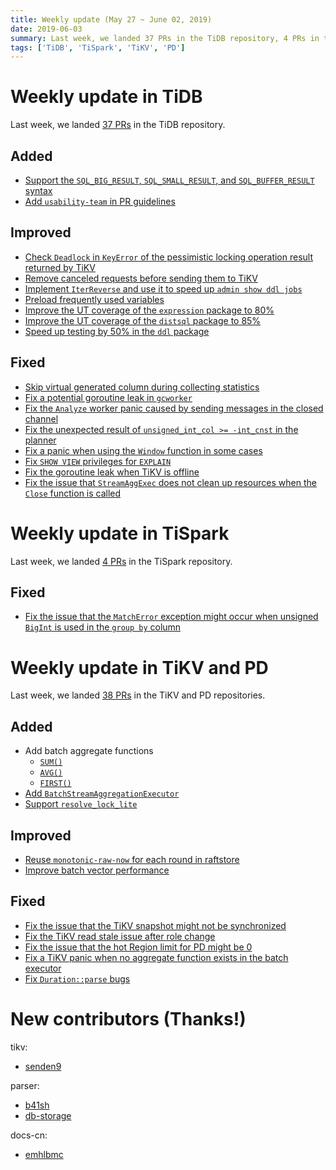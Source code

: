 ```yaml
---
title: Weekly update (May 27 ~ June 02, 2019)
date: 2019-06-03
summary: Last week, we landed 37 PRs in the TiDB repository, 4 PRs in the TiSpark repository, and 38 PRs in the TiKV and PD repositories.
tags: ['TiDB', 'TiSpark', 'TiKV', 'PD']
---
```


# Weekly update in TiDB

Last week, we landed [37 PRs](https://github.com/pingcap/tidb/pulls?utf8=%E2%9C%93&q=is%3Apr+is%3Amerged+merged%3A2019-05-27..2019-06-02+) in the TiDB repository.

## Added

- [Support the `SQL_BIG_RESULT`, `SQL_SMALL_RESULT`, and `SQL_BUFFER_RESULT` syntax](https://github.com/pingcap/tidb/pull/10658)
- [Add `usability-team` in PR guidelines](https://github.com/pingcap/tidb/pull/10601)

## Improved

- [Check `Deadlock` in `KeyError` of the pessimistic locking operation result returned by TiKV](https://github.com/pingcap/tidb/pull/10624)
- [Remove canceled requests before sending them to TiKV](https://github.com/pingcap/tidb/pull/10634)
- [Implement `IterReverse` and use it to speed up `admin show ddl jobs`](https://github.com/pingcap/tidb/pull/10152)
- [Preload frequently used variables](https://github.com/pingcap/tidb/pull/10463)
- [Improve the UT coverage of the `expression` package to 80%](https://github.com/pingcap/tidb/pull/10641)
- [Improve the UT coverage of the `distsql` package to 85%](https://github.com/pingcap/tidb/pull/10582)
- [Speed up testing by 50% in the `ddl` package](https://github.com/pingcap/tidb/pull/10609)

## Fixed

- [Skip virtual generated column during collecting statistics](https://github.com/pingcap/tidb/pull/10623)
- [Fix a potential goroutine leak in `gcworker`](https://github.com/pingcap/tidb/pull/10622)
- [Fix the `Analyze` worker panic caused by sending messages in the closed channel](https://github.com/pingcap/tidb/pull/10603)
- [Fix the unexpected result of `unsigned_int_col >= -int_cnst` in the planner](https://github.com/pingcap/tidb/pull/10471)
- [Fix a panic when using the `Window` function in some cases](https://github.com/pingcap/tidb/pull/10452)
- [Fix `SHOW VIEW` privileges for `EXPLAIN`](https://github.com/pingcap/tidb/pull/10585)
- [Fix the goroutine leak when TiKV is offline](https://github.com/pingcap/tidb/pull/10616)
- [Fix the issue that `StreamAggExec` does not clean up resources when the `Close` function is called](https://github.com/pingcap/tidb/pull/10615)

# Weekly update in TiSpark

Last week, we landed [4 PRs](https://github.com/pingcap/tispark/pulls?utf8=%E2%9C%93&q=is%3Apr+is%3Amerged+merged%3A2019-05-27..2019-06-02+) in the TiSpark repository.

## Fixed

- [Fix the issue that the `MatchError` exception might occur when unsigned `BigInt` is used in the `group by` column](https://github.com/pingcap/tispark/pull/780)

# Weekly update in TiKV and PD

Last week, we landed [38 PRs](https://github.com/search?q=repo%3Atikv%2Ftikv+repo%3Apingcap%2Fpd+is%3Apr+is%3Amerged+merged%3A2019-05-27..2019-06-02&type=Issues) in the TiKV and PD repositories.

## Added

- Add batch aggregate functions  
  - [`SUM()`](https://github.com/tikv/tikv/pull/4797)
  - [`AVG()`](https://github.com/tikv/tikv/pull/4777)
  - [`FIRST()`](https://github.com/tikv/tikv/pull/4771)
- [Add `BatchStreamAggregationExecutor`](https://github.com/tikv/tikv/pull/4786)
- [Support `resolve_lock_lite`](https://github.com/tikv/tikv/pull/4589)

## Improved

- [Reuse `monotonic-raw-now` for each round in raftstore](https://github.com/tikv/tikv/pull/4798)
- [Improve batch vector performance](https://github.com/tikv/tikv/pull/4796)

## Fixed

- [Fix the issue that the TiKV snapshot might not be synchronized](https://github.com/tikv/tikv/pull/4811)
- [Fix the TiKV read stale issue after role change](https://github.com/tikv/tikv/pull/4810)
- [Fix the issue that the hot Region limit for PD might be 0](https://github.com/pingcap/pd/pull/1552)
- [Fix a TiKV panic when no aggregate function exists in the batch executor](https://github.com/tikv/tikv/pull/4782)
- [Fix `Duration::parse` bugs](https://github.com/tikv/tikv/pull/4497)

# New contributors (Thanks!)

tikv:

- [senden9](https://github.com/senden9)

parser:

- [b41sh](https://github.com/b41sh)
- [db-storage](https://github.com/db-storage)

docs-cn:

- [emhlbmc](https://github.com/emhlbmc)
